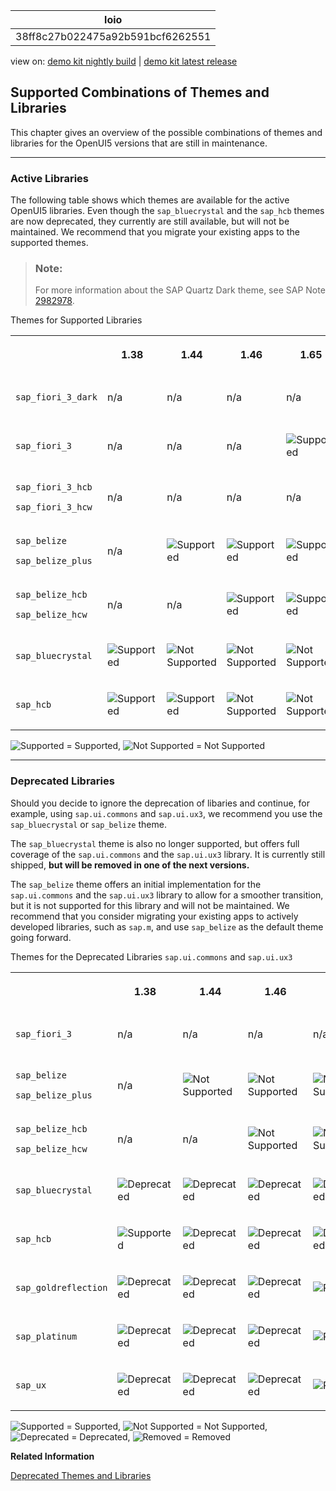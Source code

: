 <!-- loio38ff8c27b022475a92b591bcf6262551 -->

| loio |
| -----|
| 38ff8c27b022475a92b591bcf6262551 |

<div id="loio">

view on: [demo kit nightly build](https://openui5nightly.hana.ondemand.com/#/topic/38ff8c27b022475a92b591bcf6262551) | [demo kit latest release](https://openui5.hana.ondemand.com/#/topic/38ff8c27b022475a92b591bcf6262551)</div>

## Supported Combinations of Themes and Libraries

This chapter gives an overview of the possible combinations of themes and libraries for the OpenUI5 versions that are still in maintenance.

***

### Active Libraries

The following table shows which themes are available for the active OpenUI5 libraries. Even though the `sap_bluecrystal` and the `sap_hcb` themes are now deprecated, they currently are still available, but will not be maintained. We recommend that you migrate your existing apps to the supported themes.

> ### Note:  
> For more information about the SAP Quartz Dark theme, see SAP Note [2982978](https://launchpad.support.sap.com/#/notes/2982978).

<a name="loio38ff8c27b022475a92b591bcf6262551__table_prf_w4r_zy"/>Themes for Supported Libraries


<table>
<tr>
<th>

 



</th>
<th>

1.38



</th>
<th>

1.44



</th>
<th>

1.46



</th>
<th>

1.65



</th>
<th>

1.69



</th>
<th>

1.71



</th>
</tr>
<tr>
<td>

 `sap_fiori_3_dark` 



</td>
<td>

n/a



</td>
<td>

n/a



</td>
<td>

n/a



</td>
<td>

n/a



</td>
<td>

n/a



</td>
<td>

 ![Supported](loio3cb17ee88aed44d2bf1d14b97728c709_LowRes.gif) 



</td>
</tr>
<tr>
<td>

 `sap_fiori_3` 



</td>
<td>

n/a



</td>
<td>

n/a



</td>
<td>

n/a



</td>
<td>

 ![Supported](loio3cb17ee88aed44d2bf1d14b97728c709_LowRes.gif) 



</td>
<td>

 ![Supported](loio3cb17ee88aed44d2bf1d14b97728c709_LowRes.gif) 



</td>
<td>

 ![Supported](loio3cb17ee88aed44d2bf1d14b97728c709_LowRes.gif) 



</td>
</tr>
<tr>
<td>

`sap_fiori_3_hcb`

`sap_fiori_3_hcw`



</td>
<td>

n/a



</td>
<td>

n/a



</td>
<td>

n/a



</td>
<td>

n/a



</td>
<td>

 ![Supported](loio3cb17ee88aed44d2bf1d14b97728c709_LowRes.gif) 



</td>
<td>

 ![Supported](loio3cb17ee88aed44d2bf1d14b97728c709_LowRes.gif) 



</td>
</tr>
<tr>
<td>

`sap_belize`

`sap_belize_plus`



</td>
<td>

n/a



</td>
<td>

 ![Supported](loio3cb17ee88aed44d2bf1d14b97728c709_LowRes.gif) 



</td>
<td>

 ![Supported](loio3cb17ee88aed44d2bf1d14b97728c709_LowRes.gif) 



</td>
<td>

 ![Supported](loio3cb17ee88aed44d2bf1d14b97728c709_LowRes.gif) 



</td>
<td>

 ![Supported](loio3cb17ee88aed44d2bf1d14b97728c709_LowRes.gif) 



</td>
<td>

 ![Supported](loio3cb17ee88aed44d2bf1d14b97728c709_LowRes.gif) 



</td>
</tr>
<tr>
<td>

`sap_belize_hcb`

`sap_belize_hcw`



</td>
<td>

n/a



</td>
<td>

n/a



</td>
<td>

 ![Supported](loio3cb17ee88aed44d2bf1d14b97728c709_LowRes.gif) 



</td>
<td>

 ![Supported](loio3cb17ee88aed44d2bf1d14b97728c709_LowRes.gif) 



</td>
<td>

 ![Supported](loio3cb17ee88aed44d2bf1d14b97728c709_LowRes.gif) 



</td>
<td>

 ![Supported](loio3cb17ee88aed44d2bf1d14b97728c709_LowRes.gif) 



</td>
</tr>
<tr>
<td>

 `sap_bluecrystal` 



</td>
<td>

 ![Supported](loio3cb17ee88aed44d2bf1d14b97728c709_LowRes.gif) 



</td>
<td>

 ![Not Supported](loiod355123503654aae97106b021020b7be_LowRes.png) 



</td>
<td>

 ![Not Supported](loiod355123503654aae97106b021020b7be_LowRes.png) 



</td>
<td>

 ![Not Supported](loiod355123503654aae97106b021020b7be_LowRes.png) 



</td>
<td>

 ![Not Supported](loiod355123503654aae97106b021020b7be_LowRes.png) 



</td>
<td>

 ![Not Supported](loiod355123503654aae97106b021020b7be_LowRes.png) 



</td>
</tr>
<tr>
<td>

 `sap_hcb` 



</td>
<td>

 ![Supported](loio3cb17ee88aed44d2bf1d14b97728c709_LowRes.gif) 



</td>
<td>

 ![Supported](loio3cb17ee88aed44d2bf1d14b97728c709_LowRes.gif) 



</td>
<td>

 ![Not Supported](loiod355123503654aae97106b021020b7be_LowRes.png) 



</td>
<td>

![Not Supported](loiod355123503654aae97106b021020b7be_LowRes.png)



</td>
<td>

 ![Not Supported](loiod355123503654aae97106b021020b7be_LowRes.png) 



</td>
<td>

 ![Not Supported](loiod355123503654aae97106b021020b7be_LowRes.png) 



</td>
</tr>
</table>

![Supported](loio3cb17ee88aed44d2bf1d14b97728c709_LowRes.gif) = Supported, ![Not Supported](loiod355123503654aae97106b021020b7be_LowRes.png) = Not Supported

***

<a name="loio38ff8c27b022475a92b591bcf6262551__section_yh3_vnz_zy"/>

### Deprecated Libraries

Should you decide to ignore the deprecation of libaries and continue, for example, using `sap.ui.commons` and `sap.ui.ux3`, we recommend you use the `sap_bluecrystal` or `sap_belize` theme.

The `sap_bluecrystal` theme is also no longer supported, but offers full coverage of the `sap.ui.commons` and the `sap.ui.ux3` library. It is currently still shipped, **but will be removed in one of the next versions.**

The `sap_belize` theme offers an initial implementation for the `sap.ui.commons` and the `sap.ui.ux3` library to allow for a smoother transition, but it is not supported for this library and will not be maintained. We recommend that you consider migrating your existing apps to actively developed libraries, such as `sap.m`, and use `sap_belize` as the default theme going forward.

<a name="loio38ff8c27b022475a92b591bcf6262551__table_xpk_zqr_zy"/>Themes for the Deprecated Libraries `sap.ui.commons` and `sap.ui.ux3`


<table>
<tr>
<th>

 



</th>
<th>

1.38



</th>
<th>

1.44



</th>
<th>

1.46



</th>
<th>

1.48



</th>
<th>

1.65



</th>
</tr>
<tr>
<td>

 `sap_fiori_3` 



</td>
<td>

n/a



</td>
<td>

n/a



</td>
<td>

n/a



</td>
<td>

n/a



</td>
<td>

 ![Not Supported](loiod355123503654aae97106b021020b7be_LowRes.png) 



</td>
</tr>
<tr>
<td>

`sap_belize`

`sap_belize_plus`



</td>
<td>

n/a



</td>
<td>

 ![Not Supported](loiod355123503654aae97106b021020b7be_LowRes.png) 



</td>
<td>

 ![Not Supported](loiod355123503654aae97106b021020b7be_LowRes.png) 



</td>
<td>

 ![Not Supported](loiod355123503654aae97106b021020b7be_LowRes.png) 



</td>
<td>

 ![Not Supported](loiod355123503654aae97106b021020b7be_LowRes.png) 



</td>
</tr>
<tr>
<td>

`sap_belize_hcb`

`sap_belize_hcw`



</td>
<td>

n/a



</td>
<td>

n/a



</td>
<td>

 ![Not Supported](loiod355123503654aae97106b021020b7be_LowRes.png) 



</td>
<td>

 ![Not Supported](loiod355123503654aae97106b021020b7be_LowRes.png) 



</td>
<td>

 ![Not Supported](loiod355123503654aae97106b021020b7be_LowRes.png) 



</td>
</tr>
<tr>
<td>

 `sap_bluecrystal` 



</td>
<td>

 ![Deprecated](loio3ea53dcd3acc4783a7a4b83e10c8f1aa_LowRes.gif) 



</td>
<td>

 ![Deprecated](loio3ea53dcd3acc4783a7a4b83e10c8f1aa_LowRes.gif) 



</td>
<td>

 ![Deprecated](loio3ea53dcd3acc4783a7a4b83e10c8f1aa_LowRes.gif) 



</td>
<td>

 ![Deprecated](loio3ea53dcd3acc4783a7a4b83e10c8f1aa_LowRes.gif) 



</td>
<td>

 ![Deprecated](loio3ea53dcd3acc4783a7a4b83e10c8f1aa_LowRes.gif) 



</td>
</tr>
<tr>
<td>

 `sap_hcb` 



</td>
<td>

 ![Supported](loio3cb17ee88aed44d2bf1d14b97728c709_LowRes.gif) 



</td>
<td>

 ![Deprecated](loio3ea53dcd3acc4783a7a4b83e10c8f1aa_LowRes.gif) 



</td>
<td>

 ![Deprecated](loio3ea53dcd3acc4783a7a4b83e10c8f1aa_LowRes.gif) 



</td>
<td>

 ![Deprecated](loio3ea53dcd3acc4783a7a4b83e10c8f1aa_LowRes.gif) 



</td>
<td>

 ![Deprecated](loio3ea53dcd3acc4783a7a4b83e10c8f1aa_LowRes.gif) 



</td>
</tr>
<tr>
<td>

 `sap_goldreflection` 



</td>
<td>

 ![Deprecated](loio3ea53dcd3acc4783a7a4b83e10c8f1aa_LowRes.gif) 



</td>
<td>

 ![Deprecated](loio3ea53dcd3acc4783a7a4b83e10c8f1aa_LowRes.gif) 



</td>
<td>

 ![Deprecated](loio3ea53dcd3acc4783a7a4b83e10c8f1aa_LowRes.gif) 



</td>
<td>

 ![Removed](loio5befb5af20ed42fd9052a99014d953a3_LowRes.gif) 



</td>
<td>

 ![Removed](loio5befb5af20ed42fd9052a99014d953a3_LowRes.gif) 



</td>
</tr>
<tr>
<td>

 `sap_platinum` 



</td>
<td>

 ![Deprecated](loio3ea53dcd3acc4783a7a4b83e10c8f1aa_LowRes.gif) 



</td>
<td>

 ![Deprecated](loio3ea53dcd3acc4783a7a4b83e10c8f1aa_LowRes.gif) 



</td>
<td>

 ![Deprecated](loio3ea53dcd3acc4783a7a4b83e10c8f1aa_LowRes.gif) 



</td>
<td>

 ![Removed](loio5befb5af20ed42fd9052a99014d953a3_LowRes.gif) 



</td>
<td>

 ![Removed](loio5befb5af20ed42fd9052a99014d953a3_LowRes.gif) 



</td>
</tr>
<tr>
<td>

 `sap_ux` 



</td>
<td>

 ![Deprecated](loio3ea53dcd3acc4783a7a4b83e10c8f1aa_LowRes.gif) 



</td>
<td>

 ![Deprecated](loio3ea53dcd3acc4783a7a4b83e10c8f1aa_LowRes.gif) 



</td>
<td>

 ![Deprecated](loio3ea53dcd3acc4783a7a4b83e10c8f1aa_LowRes.gif) 



</td>
<td>

 ![Removed](loio5befb5af20ed42fd9052a99014d953a3_LowRes.gif) 



</td>
<td>

 ![Removed](loio5befb5af20ed42fd9052a99014d953a3_LowRes.gif) 



</td>
</tr>
</table>

![Supported](loio3cb17ee88aed44d2bf1d14b97728c709_LowRes.gif) = Supported, ![Not Supported](loiod355123503654aae97106b021020b7be_LowRes.png) = Not Supported, ![Deprecated](loio3ea53dcd3acc4783a7a4b83e10c8f1aa_LowRes.gif) = Deprecated, ![Removed](loio5befb5af20ed42fd9052a99014d953a3_LowRes.gif) = Removed

**Related Information**  


[Deprecated Themes and Libraries](Deprecated_Themes_and_Libraries_a87ca84.md "As OpenUI5 evolves over time, some of the UI controls are replaced by others, or their concepts abandoned entirely. This chapter gives an overview on theme and library level of the most important deprecations. Individual control deprecations and more information about the controls replacing them can be found in the API reference within the Demo Kit.")

